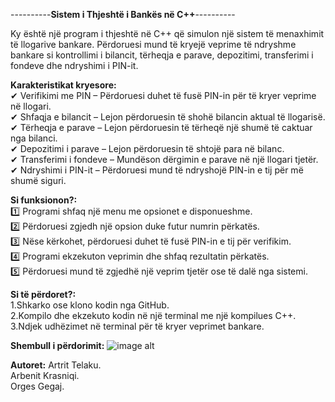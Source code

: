   ----------__Sistem i Thjeshtë i Bankës në C++__----------  

  Ky është një program i thjeshtë në C++ që simulon një sistem të menaxhimit të llogarive bankare.
  Përdoruesi mund të kryejë veprime të ndryshme bankare si kontrollimi i bilancit, tërheqja e parave, depozitimi, transferimi i fondeve dhe ndryshimi i PIN-it.

  __Karakteristikat kryesore:__  
✔ Verifikimi me PIN – Përdoruesi duhet të fusë PIN-in për të kryer veprime në llogari.  
✔ Shfaqja e bilancit – Lejon përdoruesin të shohë bilancin aktual të llogarisë.  
✔ Tërheqja e parave – Lejon përdoruesin të tërheqë një shumë të caktuar nga bilanci.  
✔ Depozitimi i parave – Lejon përdoruesin të shtojë para në bilanc.  
✔ Transferimi i fondeve – Mundëson dërgimin e parave në një llogari tjetër.  
✔ Ndryshimi i PIN-it – Përdoruesi mund të ndryshojë PIN-in e tij për më shumë siguri.  

  __Si funksionon?:__  
1️⃣ Programi shfaq një menu me opsionet e disponueshme.  
2️⃣ Përdoruesi zgjedh një opsion duke futur numrin përkatës.  
3️⃣ Nëse kërkohet, përdoruesi duhet të fusë PIN-in e tij për verifikim.  
4️⃣ Programi ekzekuton veprimin dhe shfaq rezultatin përkatës.  
5️⃣ Përdoruesi mund të zgjedhë një veprim tjetër ose të dalë nga sistemi.  

  __Si të përdoret?:__  
1.Shkarko ose klono kodin nga GitHub.  
2.Kompilo dhe ekzekuto kodin në një terminal me një kompilues C++.  
3.Ndjek udhëzimet në terminal për të kryer veprimet bankare.  

  __Shembull i përdorimit:__
  ![image alt](https://github.com/artrittup/VeglaBazeProjekt/blob/31725b14482db4586ca33948998255692a834967/shembull_funksioni1.png)

  __Autoret:__
  Artrit Telaku.  
  Arbenit Krasniqi.  
  Orges Gegaj.  
